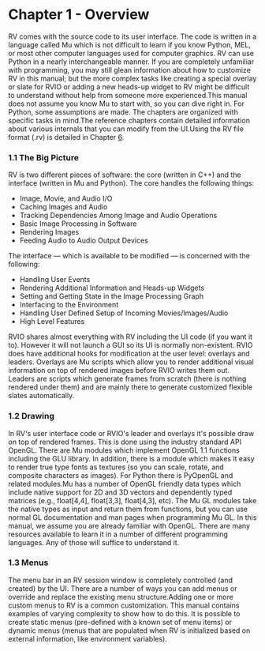 # Chapter 1 - Overview

RV comes with the source code to its user interface. The code is written in a language called Mu which is not difficult to learn if you know Python, MEL, or most other computer languages used for computer graphics. RV can use Python in a nearly interchangeable manner. If you are completely unfamiliar with programming, you may still glean information about how to customize RV in this manual; but the more complex tasks like creating a special overlay or slate for RVIO or adding a new heads-up widget to RV might be difficult to understand without help from someone more experienced.This manual does not assume you know Mu to start with, so you can dive right in. For Python, some assumptions are made. The chapters are organized with specific tasks in mind.The reference chapters contain detailed information about various internals that you can modify from the UI.Using the RV file format (.rv) is detailed in Chapter [6](rv-reference-manual-chapter-six.md#chapter-6-rv-file-format).


### 1.1 The Big Picture

RV is two different pieces of software: the core (written in C++) and the interface (written in Mu and Python). The core handles the following things:

*   Image, Movie, and Audio I/O
*   Caching Images and Audio
*   Tracking Dependencies Among Image and Audio Operations
*   Basic Image Processing in Software
*   Rendering Images
*   Feeding Audio to Audio Output Devices

The interface — which is available to be modified — is concerned with the following:

*   Handling User Events
*   Rendering Additional Information and Heads-up Widgets
*   Setting and Getting State in the Image Processing Graph
*   Interfacing to the Environment
*   Handling User Defined Setup of Incoming Movies/Images/Audio
*   High Level Features

RVIO shares almost everything with RV including the UI code (if you want it to). However it will not launch a GUI so its UI is normally non-existent. RVIO does have additional hooks for modification at the user level: overlays and leaders. Overlays are Mu scripts which allow you to render additional visual information on top of rendered images before RVIO writes them out. Leaders are scripts which generate frames from scratch (there is nothing rendered under them) and are mainly there to generate customized flexible slates automatically.

### 1.2 Drawing


In RV's user interface code or RVIO's leader and overlays it's possible draw on top of rendered frames. This is done using the industry standard API OpenGL. There are Mu modules which implement OpenGL 1.1 functions including the GLU library. In addition, there is a module which makes it easy to render true type fonts as textures (so you can scale, rotate, and composite characters as images). For Python there is PyOpenGL and related modules.Mu has a number of OpenGL friendly data types which include native support for 2D and 3D vectors and dependently typed matrices (e.g., float[4,4], float[3,3], float[4,3], etc). The Mu GL modules take the native types as input and return them from functions, but you can use normal GL documentation and man pages when programming Mu GL. In this manual, we assume you are already familiar with OpenGL. There are many resources available to learn it in a number of different programming languages. Any of those will suffice to understand it.

### 1.3 Menus


The menu bar in an RV session window is completely controlled (and created) by the UI. There are a number of ways you can add menus or override and replace the existing menu structure.Adding one or more custom menus to RV is a common customization. This manual contains examples of varying complexity to show how to do this. It is possible to create static menus (pre-defined with a known set of menu items) or dynamic menus (menus that are populated when RV is initialized based on external information, like environment variables).